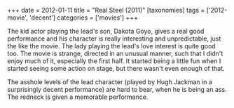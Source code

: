 +++
date = 2012-01-11
title = "Real Steel (2011)"
[taxonomies]
tags = ['2012-movie', 'decent']
categories = ['movies']
+++

The kid actor playing the lead's son, Dakota Goyo, gives a real good
performance and his character is really interesting and unpredictable,
just the like the movie. The lady playing the lead's love interest is
quite good too. The movie is strange, directed in an unusual manner,
such that I didn't enjoy much of it, especially the first half. It
started being a little fun when I started seeing some action on stage,
but there wasn't even enough of that.

The asshole levels of the lead character (played by Hugh Jackman in a
surprisingly decent performance) are hard to bear, when he is being an
ass. The redneck is given a memorable performance.
